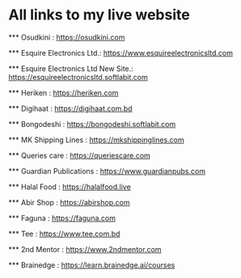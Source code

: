 # All links to my live website

*** Osudkini : https://osudkini.com

*** Esquire Electronics Ltd.: https://www.esquireelectronicsltd.com

*** Esquire Electronics Ltd New Site.: https://esquireelectronicsltd.softlabit.com

*** Heriken : https://heriken.com

*** Digihaat : https://digihaat.com.bd

*** Bongodeshi : https://bongodeshi.softlabit.com

*** MK Shipping Lines : https://mkshippinglines.com

*** Queries care : https://queriescare.com

*** Guardian Publications : https://www.guardianpubs.com

*** Halal Food : https://halalfood.live

*** Abir Shop : https://abirshop.com

*** Faguna : https://faguna.com

*** Tee : https://www.tee.com.bd

*** 2nd Mentor : https://www.2ndmentor.com

*** Brainedge : https://learn.brainedge.ai/courses





